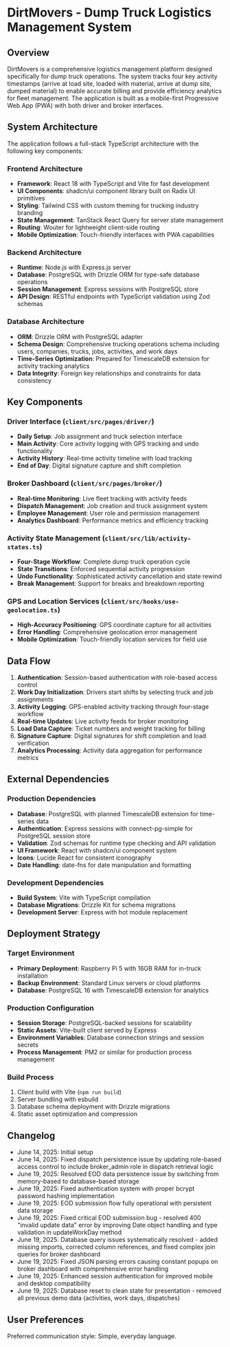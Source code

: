 # DirtMovers - Dump Truck Logistics Management System

## Overview

DirtMovers is a comprehensive logistics management platform designed specifically for dump truck operations. The system tracks four key activity timestamps (arrive at load site, loaded with material, arrive at dump site, dumped material) to enable accurate billing and provide efficiency analytics for fleet management. The application is built as a mobile-first Progressive Web App (PWA) with both driver and broker interfaces.

## System Architecture

The application follows a full-stack TypeScript architecture with the following key components:

### Frontend Architecture
- **Framework**: React 18 with TypeScript and Vite for fast development
- **UI Components**: shadcn/ui component library built on Radix UI primitives
- **Styling**: Tailwind CSS with custom theming for trucking industry branding
- **State Management**: TanStack React Query for server state management
- **Routing**: Wouter for lightweight client-side routing
- **Mobile Optimization**: Touch-friendly interfaces with PWA capabilities

### Backend Architecture
- **Runtime**: Node.js with Express.js server
- **Database**: PostgreSQL with Drizzle ORM for type-safe database operations
- **Session Management**: Express sessions with PostgreSQL store
- **API Design**: RESTful endpoints with TypeScript validation using Zod schemas

### Database Architecture
- **ORM**: Drizzle ORM with PostgreSQL adapter
- **Schema Design**: Comprehensive trucking operations schema including users, companies, trucks, jobs, activities, and work days
- **Time-Series Optimization**: Prepared for TimescaleDB extension for activity tracking analytics
- **Data Integrity**: Foreign key relationships and constraints for data consistency

## Key Components

### Driver Interface (`client/src/pages/driver/`)
- **Daily Setup**: Job assignment and truck selection interface
- **Main Activity**: Core activity logging with GPS tracking and undo functionality
- **Activity History**: Real-time activity timeline with load tracking
- **End of Day**: Digital signature capture and shift completion

### Broker Dashboard (`client/src/pages/broker/`)
- **Real-time Monitoring**: Live fleet tracking with activity feeds
- **Dispatch Management**: Job creation and truck assignment system
- **Employee Management**: User role and permission management
- **Analytics Dashboard**: Performance metrics and efficiency tracking

### Activity State Management (`client/src/lib/activity-states.ts`)
- **Four-Stage Workflow**: Complete dump truck operation cycle
- **State Transitions**: Enforced sequential activity progression
- **Undo Functionality**: Sophisticated activity cancellation and state rewind
- **Break Management**: Support for breaks and breakdown reporting

### GPS and Location Services (`client/src/hooks/use-geolocation.ts`)
- **High-Accuracy Positioning**: GPS coordinate capture for all activities
- **Error Handling**: Comprehensive geolocation error management
- **Mobile Optimization**: Touch-friendly location services for field use

## Data Flow

1. **Authentication**: Session-based authentication with role-based access control
2. **Work Day Initialization**: Drivers start shifts by selecting truck and job assignments
3. **Activity Logging**: GPS-enabled activity tracking through four-stage workflow
4. **Real-time Updates**: Live activity feeds for broker monitoring
5. **Load Data Capture**: Ticket numbers and weight tracking for billing
6. **Signature Capture**: Digital signatures for shift completion and load verification
7. **Analytics Processing**: Activity data aggregation for performance metrics

## External Dependencies

### Production Dependencies
- **Database**: PostgreSQL with planned TimescaleDB extension for time-series data
- **Authentication**: Express sessions with connect-pg-simple for PostgreSQL session store
- **Validation**: Zod schemas for runtime type checking and API validation
- **UI Framework**: React with shadcn/ui component system
- **Icons**: Lucide React for consistent iconography
- **Date Handling**: date-fns for date manipulation and formatting

### Development Dependencies
- **Build System**: Vite with TypeScript compilation
- **Database Migrations**: Drizzle Kit for schema migrations
- **Development Server**: Express with hot module replacement

## Deployment Strategy

### Target Environment
- **Primary Deployment**: Raspberry Pi 5 with 16GB RAM for in-truck installation
- **Backup Environment**: Standard Linux servers or cloud platforms
- **Database**: PostgreSQL 16 with TimescaleDB extension for analytics

### Production Configuration
- **Session Storage**: PostgreSQL-backed sessions for scalability
- **Static Assets**: Vite-built client served by Express
- **Environment Variables**: Database connection strings and session secrets
- **Process Management**: PM2 or similar for production process management

### Build Process
1. Client build with Vite (`npm run build`)
2. Server bundling with esbuild
3. Database schema deployment with Drizzle migrations
4. Static asset optimization and compression

## Changelog
- June 14, 2025: Initial setup
- June 14, 2025: Fixed dispatch persistence issue by updating role-based access control to include broker_admin role in dispatch retrieval logic
- June 19, 2025: Resolved EOD data persistence issue by switching from memory-based to database-based storage
- June 19, 2025: Fixed authentication system with proper bcrypt password hashing implementation
- June 19, 2025: EOD submission flow fully operational with persistent data storage
- June 19, 2025: Fixed critical EOD submission bug - resolved 400 "invalid update data" error by improving Date object handling and type validation in updateWorkDay method
- June 19, 2025: Database query issues systematically resolved - added missing imports, corrected column references, and fixed complex join queries for broker dashboard
- June 19, 2025: Fixed JSON parsing errors causing constant popups on broker dashboard with comprehensive error handling
- June 19, 2025: Enhanced session authentication for improved mobile and desktop compatibility
- June 19, 2025: Database reset to clean state for presentation - removed all previous demo data (activities, work days, dispatches)

## User Preferences

Preferred communication style: Simple, everyday language.